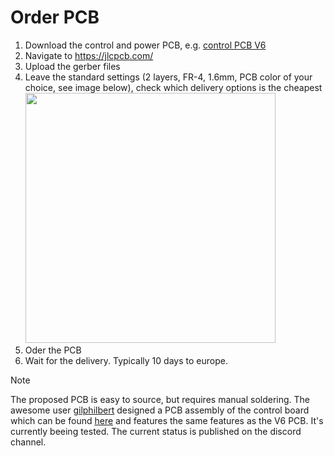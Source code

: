 # Order PCB
1. Download the control and power PCB, e.g. [control PCB V6](../Wiring/PcbV6/DiyFfbPedalPcbV6.zip)
2. Navigate to https://jlcpcb.com/
3. Upload the gerber files
4. Leave the standard settings (2 layers, FR-4, 1.6mm, PCB color of your choice, see image below), check which delivery options is the cheapest <br>
<img src="https://github.com/user-attachments/assets/f06bf91e-a104-4cd2-86a2-3e808cb25434" width="400"> <br>
5. Oder the PCB
6. Wait for the delivery. Typically 10 days to europe.


> [!NOTE]
> The proposed PCB is easy to source, but requires manual soldering. The awesome user [gilphilbert](https://github.com/gilphilbert) designed a PCB assembly of the control board which can be found [here](https://github.com/gilphilbert/DIY-Sim-Racing-FFB-Pedal-PCBs) and features the same features as the V6 PCB. It's currently beeing tested. The current status is published on the discord channel.













